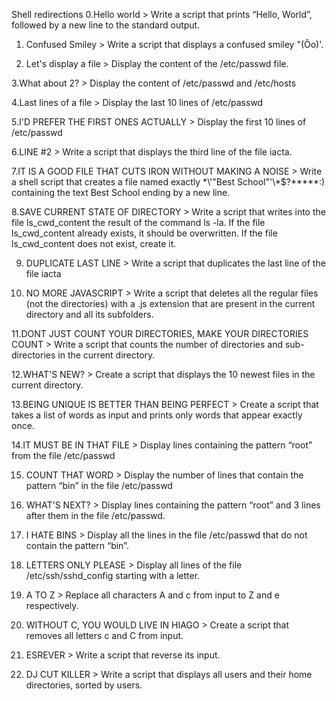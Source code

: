 Shell redirections
0.Hello world > Write a script that prints “Hello, World”, followed by a new line to the standard output.

1. Confused Smiley > Write a script that displays a confused smiley "(Ôo)'.

2. Let's display a file > Display the content of the /etc/passwd file.

3.What about 2? > Display the content of /etc/passwd and /etc/hosts

4.Last lines of a file > Display the last 10 lines of /etc/passwd

5.I'D PREFER THE FIRST ONES ACTUALLY > Display the first 10 lines of /etc/passwd

6.LINE #2 > Write a script that displays the third line of the file iacta.

7.IT IS A GOOD FILE THAT CUTS IRON WITHOUT MAKING A NOISE > Write a shell script that creates a file named exactly \*\\'"Best School"\'\\*$\?\*\*\*\*\*:) containing the text Best School ending by a new line.

8.SAVE CURRENT STATE OF DIRECTORY > Write a script that writes into the file ls_cwd_content the result of the command ls -la. If the file ls_cwd_content already exists, it should be overwritten. If the file ls_cwd_content does not exist, create it.

9. DUPLICATE LAST LINE > Write a script that duplicates the last line of the file iacta

10. NO MORE JAVASCRIPT > Write a script that deletes all the regular files (not the directories) with a .js extension that are present in the current directory and all its subfolders.

11.DONT JUST COUNT YOUR DIRECTORIES, MAKE YOUR DIRECTORIES COUNT > Write a script that counts the number of directories and sub-directories in the current directory.

12.WHAT'S NEW? > Create a script that displays the 10 newest files in the current directory.


13.BEING UNIQUE IS BETTER THAN BEING PERFECT > Create a script that takes a list of words as input and prints only words that appear exactly once.


14.IT MUST BE IN THAT FILE > Display lines containing the pattern “root” from the file /etc/passwd


15. COUNT THAT WORD > Display the number of lines that contain the pattern “bin” in the file /etc/passwd


16. WHAT'S NEXT? > Display lines containing the pattern “root” and 3 lines after them in the file /etc/passwd.


17. I HATE BINS > Display all the lines in the file /etc/passwd that do not contain the pattern “bin”.

18. LETTERS ONLY PLEASE > Display all lines of the file /etc/ssh/sshd_config starting with a letter.

19. A TO Z > Replace all characters A and c from input to Z and e respectively.


20. WITHOUT C, YOU WOULD LIVE IN HIAGO > Create a script that removes all letters c and C from input.

21. ESREVER > Write a script that reverse its input.

22. DJ CUT KILLER > Write a script that displays all users and their home directories, sorted by users.



 







































 

